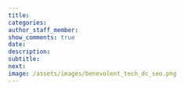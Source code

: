 ```yaml
---
title:
categories:
author_staff_member:
show_comments: true
date:
description:
subtitle: 
next:
image: /assets/images/benevolent_tech_dc_seo.png
---
```

